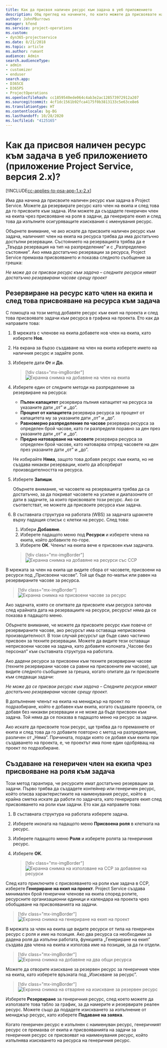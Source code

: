 ```yaml
---
title: Как да присвоя наличен ресурс към задача в уеб приложението
description: Общ преглед на начините, по които можете да присвоявате налични ресурси.
author: JohnPBurrows
manager: kfend
ms.service: project-operations
ms.custom:
- dyn365-projectservice
ms.date: 8/21/2018
ms.topic: article
ms.author: rumant
audience: Admin
search.audienceType:
- admin
- customizer
- enduser
search.app:
- D365CE
- D365PS
- ProjectOperations
ms.openlocfilehash: cc1859540ede064c4ab3e2ac128573972912a207
ms.sourcegitcommit: 4cf1dc1561b92fca4175f0b3813133c5e63ce8e6
ms.translationtype: HT
ms.contentlocale: bg-BG
ms.lasthandoff: 10/28/2020
ms.locfileid: "4125165"
---
```

# <a name="how-do-i-assign-a-bookable-resource-to-a-task-in-the-web-app-project-service-app-v2x"></a>Как да присвоя наличен ресурс към задача в уеб приложението (приложение Project Service, версия 2.x)?

[!INCLUDE[cc-applies-to-psa-app-1.x-2.x](../includes/cc-applies-to-psa-app-1x-2x.md)]

Има два начина да присвоите наличен ресурс към задача в Project Service. Можете да резервирате ресурс като член на екипа и след това да го присвоите към задача. Или можете да създадете генеричен член на екипа чрез присвояване на роля в задачи, да генерирате екип и след това да изпълните осигуряващите изисквания с именувания ресурс.

Обърнете внимание, че ако искате да присвоите наличен ресурс към задача, наличният член на екипа на ресурса трябва да има достатъчно достъпни резервации. Състоянието на резервацията трябва да е „Твърда резервация на тип на разпределение” и с „Разпределено състояние”. Ако няма достатъчно резервации за ресурса, Project Service премахва присвояването и показва следното съобщение за грешка:

*Не може да се присвои ресурс към задача – следните ресурси нямат достатъчно резервирани часове срещу проект*

## <a name="book-a-resource-as-a-team-member-and-then-assign-the-resource-to-a-task"></a>Резервиране на ресурс като член на екипа и след това присвояване на ресурса към задача

С помощта на този метод добавяте ресурс към екип на проекта и след това присвоявате задачи към ресурса в графика на проекта. Ето как да направите това:
1.  В мрежата с членове на екипа добавете нов член на екипа, като изберете **Нов**.
2.  На екрана за бързо създаване на член на екипа изберете името на наличния ресурс и задайте роля.
3.  Изберете дати **От** и **До**.

    > [!div class="mx-imgBorder"] 
    > ![Екранна снимка на добавяне на член на екипа](media/FAQ-Resources-to-Tasks2-1.png "Екранна снимка на добавяне на член на екипа")
 
4.  Изберете един от следните методи на разпределение за резервиране на ресурса:
    - **Пълен капацитет** резервира пълния капацитет на ресурса за указаните дати „от” и „до”.
    - **Процент от капацитета** резервира ресурса за процент от капацитета му за указаните дати „от” и „до”.
    - **Равномерно разпределение по часове** резервира ресурса за определен брой часове, като ги разпределя поравно за ден през указаните дати „от” и „до”.
    - **Предно натоварване на часовете** резервира ресурса за определен брой часове, като натоварва отпред часовете на ден през указаните дати „от” и „до”.

    Не избирайте **Няма**, защото това добавя ресурс към екипа, но не създава никакви резервации, които да абсорбират производителността на ресурса.
5.  Изберете **Запиши**.

    Обърнете внимание, че часовете на резервацията трябва да са достатъчно, за да покриват часовете на усилие и диапазоните от дати в задачите, за които присвоявате този ресурс. Ако си съответстват, не можете да присвоите ресурса към задача.

6.  В съставната структура на работата (WBS) за задачата щракнете върху падащия списък с клетки на ресурс. След това: 

    1. Избери **Добавяне**.
    2. Изберете падащото меню под **Ресурси** и изберете члена на екипа, който добавихте по-горе.
    3. Изберете **OK**. Членът на екипа вече е присвоен към задачата.

    > [!div class="mx-imgBorder"] 
    > ![Екранна снимка на добавяне на ресурси със ССР](media/FAQ-Resources-to-Tasks2-2.png "Екранна снимка на добавяне на ресурси със ССР")
 
В мрежата за член на екипа ще видите сбора от часовете, присвоени на ресурси под „Присвоени часове”. Той ще бъде по-малък или равен на резервираните часове за ресурса. 

> [!div class="mx-imgBorder"] 
> ![Екранна снимка на присвоени часове за ресурс](media/FAQ-Resources-to-Tasks2-3.png "Екранна снимка на присвоени часове за ресурс")
 
Ако задачата, която се опитвате да присвоите към ресурса започва след крайната дата на резервациите на ресурси, ресурсът няма да се показва в падащото меню.

Обърнете внимание, че можете да присвоите ресурс към повече от резервираните часове, ако ресурсът има оставаща неприсвоена производителност. В този случай ресурсът ще бъде само частично присвоен за техните резервации. Можете да видите тези оставащи неприсвоени часове на задача, като добавите колоната „Часове без персонал” към съставната структура на работата.

Ако дадени ресурси за присвоени към техните резервирани часове (техните резервирани часове са равни на присвоените им часове), ще видите следното съобщение за грешка, когато опитате да ги присвоите към следващи задачи:

*Не може да се присвои ресурс към задача – Следните ресурси нямат достатъчно резервирани часове срещу проект.*

В допълнение членът на екипа на мениджър на проект по подразбиране, който е добавен към екипа, когато създавате проекта, се добавя без никакви резервации и не може да бъде присвоен към задача. Той няма да се показва в падащото меню на ресурс за задачи.

Ако искате да присвоите този ресурс, ще трябва да го премахнете от екипа и след това да го добавите повторно с метод на разпределение, различен от „Няма”. Причината, поради която се добавя към екипа при създаването на проекта, е, че проектът има поне един одобряващ на проект по подразбиране.

## <a name="create-a-generic-team-member-through-role-assignment-on-tasks"></a>Създаване на генеричен член на екипа чрез присвояване на роля към задача

Този метод гарантира, че ресурсите имат достатъчно резервации за задачи. Първо трябва да създадете контейнер или генеричен ресурс, който описва характеристиките на наименувания ресурс, който в крайна сметка искате да работи по задачата, като генерирате екип след присвояването на роли към задачи. Ето как да направите това:

1. В съставната структура на работата изберете задача.
2. Изберете иконата на падащото меню **Присвоена роля** в клетката на ресурс.
3. Изберете падащото меню **Роля** и изберете ролята за генеричния ресурс.
4. Изберете **OK**.

    > [!div class="mx-imgBorder"] 
    > ![Екранна снимка на използване на ССР за добавяне на ресурси](media/FAQ-Resources-to-Tasks2-4.png "Екранна снимка на използване на ССР за добавяне на ресурси")
 
След като приключите с присвояването на роли към задача в ССР, изберете **Генериране на екип на проект**. Project Service създава минимален брой генерични членове на екипа според ролите, ресурсните организационни единици и календара на проекта чрез обобщаване на присвояванията на задачи.

> [!div class="mx-imgBorder"] 
> ![Екранна снимка на генериране на екип на проект](media/FAQ-Resources-to-Tasks2-5.png "Екранна снимка на генериране на екип на проект")
 
В мрежата за член на екипа ще видите ресурси от типа на генеричен ресурс с роля и име на позиция. Ако два ресурса са необходими за дадена роля да изпълни работата, функцията „Генериране на екип” създава два члена на екипа и използва име на позиция, за да ги отдели.

> [!div class="mx-imgBorder"] 
> ![Екранна снимка на добавяне на два общи ресурса](media/FAQ-Resources-to-Tasks2-6.png "Екранна снимка на добавяне на два общи ресурса")
 
Можете да отворите изискване за резервен ресурс за генеричния член на екипа, като изберете връзката под „Изискване за ресурс”.

> [!div class="mx-imgBorder"] 
> ![Екранна снимка на отваряне на изискване за резервен ресурс](media/FAQ-Resources-to-Tasks2-7.png "Екранна снимка на отваряне на изискване за резервен ресурс")

Изберете **Резервиране** за генеричния ресурс, след което можете да използвате това табло за график, за да намерите и резервирате реален ресурс. Можете също да подадете изискването за изпълнение от мениджър ресурс, като изберете **Подаване на заявка**.

Когато генеричен ресурс е изпълнен с наименуван ресурс, генеричният ресурс се премахва от екипа и присвояванията на задачи за генеричния ресурс се присвояват на наименувания ресурс, който изпълнява изискването на ресурса на генеричния ресурс.
 

